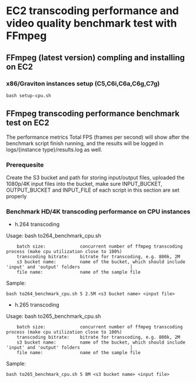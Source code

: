 # EC2 transcoding performance and video quality benchmark test with FFmpeg

## FFmpeg (latest version) compling and installing on EC2

### x86/Graviton instances setup (C5,C6i,C6a,C6g,C7g)

```
bash setup-cpu.sh
```

## FFmpeg transcoding performance benchmark test on EC2

The performance metrics Total FPS (frames per second) will show after the benchmark script finish running, and the results will be logged in logs/{instance type}/results.log as well.

### Prerequesite

Create the S3 bucket and path for storing input/output files, uploaded the 1080p/4K input files into the bucket, make sure INPUT_BUCKET, OUTPUT_BUCKET and INPUT_FILE of each script in this section are set properly

### Benchmark HD/4K transcoding performance on CPU instances

* h.264 transcoding

Usage:  bash to264_benchmark_cpu.sh <batch size> <transcoding bitrate> <s3 bucket name> <filename>

        batch size:             concurrent number of ffmpeg transcoding process (make cpu utilization close to 100%)
        transcoding bitrate:    bitrate for transcoding, e.g. 800k, 2M
        s3 bucket name:         name of the bucket, which should include 'input' and 'output' folders                   │
        file name:              name of the sample file
Sample:

```
bash to264_benchmark_cpu.sh 5 2.5M <s3 bucket name> <input file>
```

* h.265 transcoding

Usage:  bash to265_benchmark_cpu.sh <batch size> <transcoding bitrate> <s3 bucket name> <filename>

        batch size:             concurrent number of ffmpeg transcoding process (make cpu utilization close to 100%)
        transcoding bitrate:    bitrate for transcoding, e.g. 800k, 2M
        s3 bucket name:         name of the bucket, which should include 'input' and 'output' folders                   │
        file name:              name of the sample file
Sample:

```
bash to265_benchmark_cpu.sh 5 8M <s3 bucket name> <input file>
```
